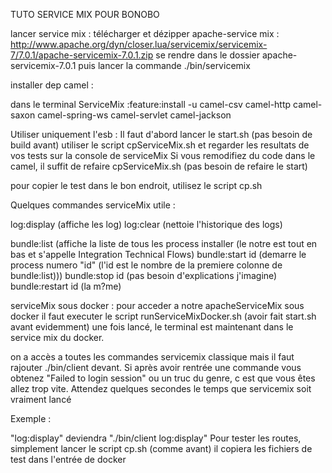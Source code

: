 TUTO SERVICE MIX POUR BONOBO

lancer service mix :
télécharger et dézipper apache-service mix : http://www.apache.org/dyn/closer.lua/servicemix/servicemix-7/7.0.1/apache-servicemix-7.0.1.zip
se rendre dans le dossier apache-servicemix-7.0.1 puis lancer la commande ./bin/servicemix

installer dep camel :

dans le terminal ServiceMix :feature:install -u camel-csv camel-http camel-saxon camel-spring-ws camel-servlet camel-jackson

Utiliser uniquement l'esb :
Il faut d'abord lancer le start.sh (pas besoin de build avant)
utiliser le script cpServiceMix.sh et regarder les resultats de vos tests sur la console de serviceMix
Si vous remodifiez du code dans le camel, il suffit de refaire cpServiceMix.sh (pas besoin de refaire le start)

pour copier le test dans le bon endroit, utilisez le script cp.sh


Quelques commandes serviceMix utile :

log:display  (affiche les log)
log:clear (nettoie l'historique des logs)

bundle:list (affiche la liste de tous les process installer (le notre est tout en bas et s'appelle Integration Technical Flows)
bundle:start id (demarre le process numero "id" (l'id est le nombre de la premiere colonne de bundle:list)))
bundle:stop id (pas besoin d'explications j'imagine)
bundle:restart id (la m?me)


serviceMix sous docker :
pour acceder a notre apacheServiceMix sous docker il faut executer le script runServiceMixDocker.sh (avoir fait start.sh avant evidemment)
une fois lancé, le terminal est maintenant dans le service mix du docker.

on a accès a toutes les commandes servicemix classique mais il faut rajouter ./bin/client devant.
Si après avoir rentrée une commande vous obtenez "Failed to login session" ou un truc du genre, c est que vous êtes allez trop vite.
Attendez quelques secondes le temps que servicemix soit vraiment lancé

Exemple :

"log:display" deviendra "./bin/client log:display"
Pour tester les routes, simplement lancer le script cp.sh (comme avant) il copiera les fichiers de test dans l'entrée de docker




